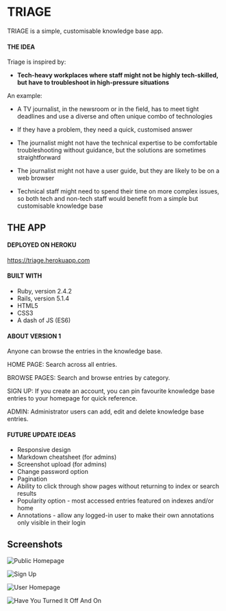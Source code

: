 # TRIAGE

TRIAGE is a simple, customisable knowledge base app.

#### THE IDEA

Triage is inspired by:

- **Tech-heavy workplaces where staff might not be highly tech-skilled, but have to troubleshoot in high-pressure situations**

An example:

- A TV journalist, in the newsroom or in the field, has to meet tight deadlines and use a diverse and often unique combo of technologies

- If they have a problem, they need a quick, customised answer

- The journalist might not have the technical expertise to be comfortable troubleshooting without guidance, but the solutions are sometimes straightforward

- The journalist might not have a user guide, but they are likely to be on a web browser

- Technical staff might need to spend their time on more complex issues, so both tech and non-tech staff would benefit from a simple but customisable knowledge base





## THE APP

#### DEPLOYED ON HEROKU

https://triage.herokuapp.com

#### BUILT WITH

- Ruby, version 2.4.2
- Rails, version 5.1.4
- HTML5
- CSS3
- A dash of JS (ES6)


#### ABOUT VERSION 1

Anyone can browse the entries in the knowledge base.

HOME PAGE: Search across all entries.

BROWSE PAGES: Search and browse entries by category.

SIGN UP: If you create an account, you can pin favourite knowledge base entries to your homepage for quick reference.

ADMIN: Administrator users can add, edit and delete knowledge base entries.


#### FUTURE UPDATE IDEAS

- Responsive design
- Markdown cheatsheet (for admins)
- Screenshot upload (for admins)
- Change password option
- Pagination
- Ability to click through show pages without returning to index or search results
- Popularity option - most accessed entries featured on indexes and/or home
- Annotations - allow any logged-in user to make their own annotations only visible in their login


## Screenshots

![Public Homepage](http://res.cloudinary.com/mrmy/image/upload/v1512107079/Screen_Shot_2017-12-01_at_4.41.44_pm_qycpxp.png)

![Sign Up](http://res.cloudinary.com/mrmy/image/upload/v1512107078/Screen_Shot_2017-12-01_at_4.42.03_pm_y2na5n.png)

![User Homepage](http://res.cloudinary.com/mrmy/image/upload/v1512107078/Screen_Shot_2017-12-01_at_4.42.55_pm_evttvo.png)

![Have You Turned It Off And On](http://res.cloudinary.com/mrmy/image/upload/v1512107271/Screen_Shot_2017-12-01_at_4.47.23_pm_rn0bwm.png)

